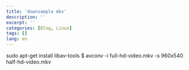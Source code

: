 ```yaml
---
title: 'downsample mkv'
description: ''
excerpt: ''
categories: [Blog, Linux]
tags: []
lang: en
---
```



sudo apt-get install libav-tools
$ avconv -i full-hd-video.mkv -s 960x540 half-hd-video.mkv
